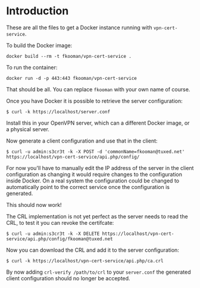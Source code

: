 # Introduction
These are all the files to get a Docker instance running with 
`vpn-cert-service`.

To build the Docker image:

    docker build --rm -t fkooman/vpn-cert-service .

To run the container:

    docker run -d -p 443:443 fkooman/vpn-cert-service

That should be all. You can replace `fkooman` with your own name of course.

Once you have Docker it is possible to retrieve the server configuration:

    $ curl -k https://localhost/server.conf

Install this in your OpenVPN server, which can a different Docker image, or 
a physical server.

Now generate a client configuration and use that in the client:

    $ curl -u admin:s3cr3t -k -X POST -d 'commonName=fkooman@tuxed.net' https://localhost/vpn-cert-service/api.php/config/

For now you'll have to manually edit the IP address of the server in the client
configuration as changing it would require changes to the configuration 
inside Docker. On a real system the configuration could be changed to 
automatically point to the correct service once the configuration is generated.

This should now work!

The CRL implementation is not yet perfect as the server needs to read the CRL,
to test it you can revoke the certifcate:

    $ curl -u admin:s3cr3t -k -X DELETE https://localhost/vpn-cert-service/api.php/config/fkooman@tuxed.net

Now you can download the CRL and add it to the server configuration:

    $ curl -k https://localhost/vpn-cert-service/api.php/ca.crl

By now adding `crl-verify /path/to/crl` to your `server.conf` the generated 
client configuration should no longer be accepted.
